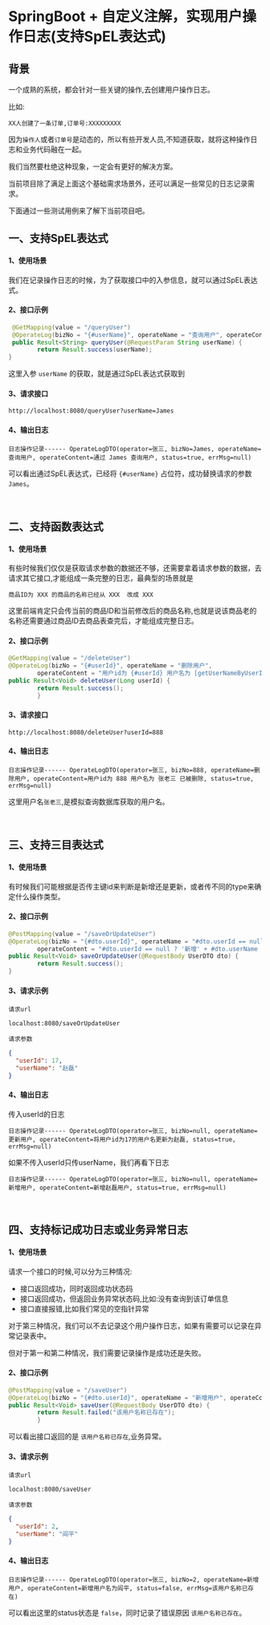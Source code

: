 # SpringBoot + 自定义注解，实现用户操作日志(支持SpEL表达式)

## 背景

一个成熟的系统，都会针对一些关键的操作,去创建用户操作日志。

比如:

```
XX人创建了一条订单,订单号:XXXXXXXXX
```

因为`操作人`或者`订单号`是动态的，所以有些开发人员,不知道获取，就将这种操作日志和业务代码融在一起。

我们当然要杜绝这种现象，一定会有更好的解决方案。

当前项目除了满足上面这个基础需求场景外，还可以满足一些常见的日志记录需求。

下面通过一些测试用例来了解下当前项目吧。


## 一、支持SpEL表达式

#### 1、使用场景

我们在记录操作日志的时候，为了获取接口中的入参信息，就可以通过SpEL表达式。

#### 2、接口示例

```java
 @GetMapping(value = "/queryUser")
 @OperateLog(bizNo = "{#userName}", operateName = "查询用户", operateContent = "通过 {#userName} 查询用户")
 public Result<String> queryUser(@RequestParam String userName) {
        return Result.success(userName);
}
```

这里入参 `userName` 的获取，就是通过SpEL表达式获取到

#### 3、请求接口

```
http://localhost:8080/queryUser?userName=James
```

#### 4、输出日志

```
日志操作记录------ OperateLogDTO(operator=张三, bizNo=James, operateName=查询用户, operateContent=通过 James 查询用户, status=true, errMsg=null)
```

可以看出通过SpEL表达式，已经将 `{#userName}` 占位符，成功替换请求的参数 `James`。

<br>

## 二、支持函数表达式

#### 1、使用场景

有些时候我们仅仅是获取请求参数的数据还不够，还需要拿着请求参数的数据，去请求其它接口,才能组成一条完整的日志，最典型的场景就是

```
商品ID为 XXX 的商品的名称已经从 XXX  改成 XXX
```

这里前端肯定只会传当前的商品ID和当前修改后的商品名称,也就是说该商品老的名称还需要通过商品ID去商品表查完后，才能组成完整日志。

#### 2、接口示例

```java
@GetMapping(value = "/deleteUser")
@OperateLog(bizNo = "{#userId}", operateName = "删除用户",
        operateContent = "用户id为 {#userId} 用户名为 [getUserNameByUserId{#userId}] 已被删除")
public Result<Void> deleteUser(Long userId) {
        return Result.success();
        }
```
#### 3、请求接口

```
http://localhost:8080/deleteUser?userId=888
```

#### 4、输出日志

```
日志操作记录------ OperateLogDTO(operator=张三, bizNo=888, operateName=删除用户, operateContent=用户id为 888 用户名为 张老三 已被删除, status=true, errMsg=null)
```

这里用户名`张老三`,是模拟查询数据库获取的用户名。

<br>

## 三、支持三目表达式

#### 1、使用场景

有时候我们可能根据是否传主键id来判断是新增还是更新，或者传不同的type来确定什么操作类型。

#### 2、接口示例

```java
@PostMapping(value = "/saveOrUpdateUser")
@OperateLog(bizNo = "{#dto.userId}", operateName = "#dto.userId == null ? '新增用户':'更新用户'",
        operateContent = "#dto.userId == null ? '新增' + #dto.userName + '用户':'将用户id为' + #dto.userId + '的用户名更新为' + #dto.userName")
public Result<Void> saveOrUpdateUser(@RequestBody UserDTO dto) {
        return Result.success();
}
```

#### 3、请求示例

`请求url`

```
localhost:8080/saveOrUpdateUser
```

`请求参数`

```json
{
  "userId": 17,
  "userName": "赵磊"
}
```

#### 4、输出日志

传入userId的日志

```
日志操作记录------ OperateLogDTO(operator=张三, bizNo=null, operateName=更新用户, operateContent=将用户id为17的用户名更新为赵磊, status=true, errMsg=null)
```

如果不传入userId只传userName，我们再看下日志

```
日志操作记录------ OperateLogDTO(operator=张三, bizNo=null, operateName=新增用户, operateContent=新增赵磊用户, status=true, errMsg=null)
```

<br>

## 四、支持标记成功日志或业务异常日志

#### 1、使用场景

请求一个接口的时候,可以分为三种情况:

- 接口返回成功，同时返回成功状态码
- 接口返回成功，但返回业务异常状态码,比如:没有查询到该订单信息
- 接口直接报错,比如我们常见的空指针异常

对于第三种情况，我们可以不去记录这个用户操作日志，如果有需要可以记录在异常记录表中。

但对于第一和第二种情况，我们需要记录操作是成功还是失败。

#### 2、接口示例

```java
@PostMapping(value = "/saveUser")
@OperateLog(bizNo = "{#dto.userId}", operateName = "新增用户", operateContent = "新增用户名为{#dto.userName}")
public Result<Void> saveUser(@RequestBody UserDTO dto) {
        return Result.failed("该用户名称已存在");
        }
```

可以看出接口返回的是 `该用户名称已存在`,业务异常。

#### 3、请求示例

`请求url`

```
localhost:8080/saveUser
```

`请求参数`

```json
{
  "userId": 2,
  "userName": "阎平"
}
```

#### 4、输出日志

```
日志操作记录------ OperateLogDTO(operator=张三, bizNo=2, operateName=新增用户, operateContent=新增用户名为阎平, status=false, errMsg=该用户名称已存在)
```

可以看出这里的status状态是 `false`，同时记录了错误原因 `该用户名称已存在`。



